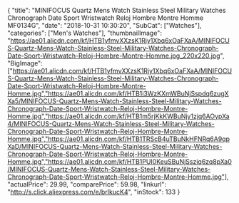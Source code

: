 {
	"title": "MINIFOCUS Quartz Mens Watch Stainless Steel Military Watches Chronograph Date Sport Wristwatch Reloj Hombre Montre Homme MF0134G",
	"date": "2018-10-31 10:30:20",
	"SubCat": ["Watches"],
	"categories": ["Men's Watches"],
	"thumbnailImage": "https://ae01.alicdn.com/kf/HTB1yfmvXXzsK1Rjy1Xbq6xOaFXaA/MINIFOCUS-Quartz-Mens-Watch-Stainless-Steel-Military-Watches-Chronograph-Date-Sport-Wristwatch-Reloj-Hombre-Montre-Homme.jpg_220x220.jpg",
	"BigImage": ["https://ae01.alicdn.com/kf/HTB1yfmvXXzsK1Rjy1Xbq6xOaFXaA/MINIFOCUS-Quartz-Mens-Watch-Stainless-Steel-Military-Watches-Chronograph-Date-Sport-Wristwatch-Reloj-Hombre-Montre-Homme.jpg","https://ae01.alicdn.com/kf/HTB1i3WzKXmWBuNjSspdq6zugXXa5/MINIFOCUS-Quartz-Mens-Watch-Stainless-Steel-Military-Watches-Chronograph-Date-Sport-Wristwatch-Reloj-Hombre-Montre-Homme.jpg","https://ae01.alicdn.com/kf/HTB1m5rjKkKWBuNjy1zjq6AOypXa4/MINIFOCUS-Quartz-Mens-Watch-Stainless-Steel-Military-Watches-Chronograph-Date-Sport-Wristwatch-Reloj-Hombre-Montre-Homme.jpg","https://ae01.alicdn.com/kf/HTB1TRScB4uTBuNkHFNRq6A9qpXaD/MINIFOCUS-Quartz-Mens-Watch-Stainless-Steel-Military-Watches-Chronograph-Date-Sport-Wristwatch-Reloj-Hombre-Montre-Homme.jpg","https://ae01.alicdn.com/kf/HTB1PUI0KeuSBuNjSsziq6zq8pXa0/MINIFOCUS-Quartz-Mens-Watch-Stainless-Steel-Military-Watches-Chronograph-Date-Sport-Wristwatch-Reloj-Hombre-Montre-Homme.jpg"],
	"actualPrice": 29.99,
	"comparePrice": 59.98,
	"linkurl": "http://s.click.aliexpress.com/e/brIkucK4",
	"inStock": 133
}

